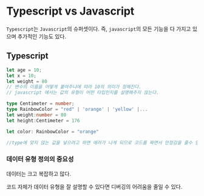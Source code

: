 # Typescript vs Javascript

`Typescript`는 `Javascript`의 슈퍼셋이다. 즉, `javascript`의 모든 기능을 다 가지고 있으며 추가적인 기능도 있다.

## Typescript

```javascript
let age = 10;  
let x = 10;
let weight = 80
// 변수의 이름을 어떻게 붙여주냐에 따라 10의 의미가 정해진다.
// javascript 에서는 값의 유형이 어떤 타입인지를 설명해주지 않는다.
```

```typescript
type Centimeter = number;
type RainbowColor = "red" | 'orange' | 'yellow' |...
let weight:number = 80
let height:Centimeter = 176

let color: RainbowColor = "orange"

//type에 맞지 않는 값을 넣으려고 하면 에러가 나게 되므로 코드를 짜면서 안정감을 줄수 있다.  
```

### 데이터 유형 정의의 중요성

데이터는 크고 복잡하고 많다. 

코드 자체가 데이터 유형을 잘 설명할 수 있다면 디버깅의 어려움을 줄일 수 있다.
